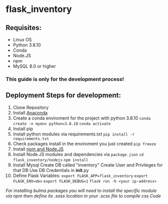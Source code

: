 # flask_inventory

## Requisites:
* Linux OS
* Python 3.8.10
* Conda
* Node.JS
* npm
* MySQL 8.0 or higher

### This guide is only for the development process!
## Deployment Steps for development:

1. Clone Repository
2. Install [Anaconda](https://docs.continuum.io/free/anaconda/install/linux/) 
3. Create a conda enviroment for the project with python 3.8.10
    `conda create -n myenv python=3.8.10`
    `conda activate`
4. Install pip
5. Install python modules via requirements.txt
    `pip install -r requirements.txt`
6. Check packages install in the enviroment you just created
    `pip freeze`
7. Install [npm and Node.JS](https://www.geeksforgeeks.org/installation-of-node-js-on-linux/)
8. Install Node.JS modules and dependencies via `package.json`
    `cd flask_inventory/nodejs`
    `npm install`
9. Install Mysql
    Create DB called "inventory"
    Create User and Privileges for that DB
    Use DB Credentials in __init__.py
10. Define Flask Variables:
    `export FLASK_APP=flask_inventory`
    `export FLASK_ENV=dev`
    `export FLASK_DEBUG=1`
    `flask run -h <your ip-address>`

*For installing bulma packages you will need to install the specific module via npm then define its .sass location in your .scss file to compile css Code*
